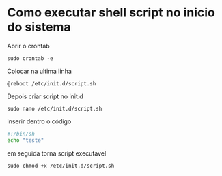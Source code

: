# Como executar shell script no inicio do sistema
Abrir o crontab
```
sudo crontab -e
```
Colocar na ultima linha 
```
@reboot /etc/init.d/script.sh
```
Depois criar script no init.d
```
sudo nano /etc/init.d/script.sh
```
inserir dentro o código
```sh
#!/bin/sh
echo "teste"
```
em seguida torna script executavel
```
sudo chmod +x /etc/init.d/script.sh
```
